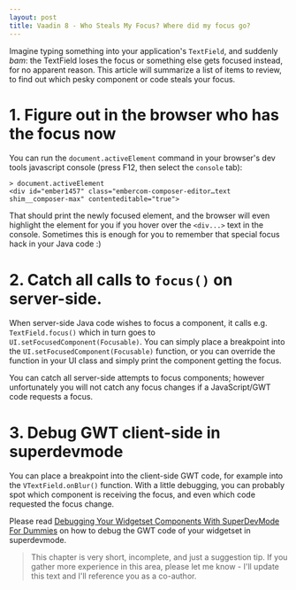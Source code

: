 ```yaml
---
layout: post
title: Vaadin 8 - Who Steals My Focus? Where did my focus go?
---
```


Imagine typing something into your application's `TextField`, and suddenly *bam*:
the TextField loses the focus or something else gets focused instead, for no apparent reason.
This article will summarize a list of items to review, to find out which pesky
component or code steals your focus.

# 1. Figure out in the browser who has the focus now

You can run the `document.activeElement` command in your browser's dev tools javascript console (press F12, then select the `console` tab):

```
> document.activeElement
<div id="ember1457" class="embercom-composer-editor…text shim__composer-max" contenteditable="true">
```

That should print the newly focused element, and the browser will even highlight the element for you
if you hover over the `<div...>` text in the console. Sometimes this is enough
for you to remember that special focus hack in your Java code :)

# 2. Catch all calls to `focus()` on server-side.

When server-side Java code wishes to focus a component, it calls e.g.
`TextField.focus()` which in turn goes to `UI.setFocusedComponent(Focusable)`.
You can simply place a breakpoint into the `UI.setFocusedComponent(Focusable)` function,
or you can override the function
in your UI class and simply print the component getting the focus.

You can catch all server-side attempts to focus components; however unfortunately
you will not catch any focus changes if a JavaScript/GWT code requests a focus.

# 3. Debug GWT client-side in superdevmode

You can place a breakpoint into the client-side GWT code, for example into
the `VTextField.onBlur()` function. With a little debugging,
you can probably spot which component is receiving the focus, and
even which code requested the focus change.

Please read
[Debugging Your Widgetset Components With SuperDevMode For Dummies](../Debugging-your-widgetset-components-with-superdevmode-for-dummies/)
on how to debug the GWT code of your widgetset in superdevmode.

> This chapter is very short, incomplete, and just a suggestion tip. If you gather
more experience in this area, please let me know - I'll update this text and
I'll reference you as a co-author.
